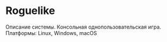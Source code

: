 # Roguelike
Описание системы.
Консольная однопользовательская игра. Платформы: Linux, Windows, macOS

